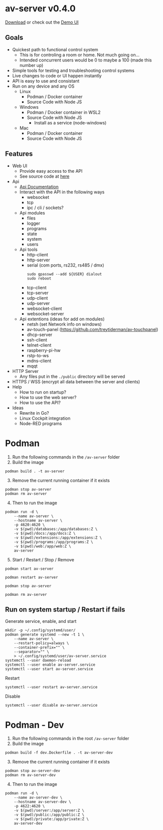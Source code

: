 # av-server v0.4.0

[Download](https://github.com/TreyTiderman/av-server/releases/tag/v0.4) or check out the [Demo UI](https://trey.app/av-server)

## Goals

- Quickest path to functional control system
    - This is for controling a room or home. Not much going on... 
    - Intended concurrent users would be 0 to maybe a 100 (made this number up)
- Simple tools for testing and troubleshooting control systems
- Live changes to code or UI happen instantly
- API is easy to use and consistant
- Run on any device and any OS
    - Linux
        - Podman / Docker container
        - Source Code with Node JS
    - Windows
        - Podman / Docker container in WSL2
        - Source Code with Node JS
            - Install as a service (node-windows)
    - Mac
        - Podman / Docker container
        - Source Code with Node JS

## Features

- Web UI
    - Provide easy access to the API
    - See source code at [here](https://github.com/TreyTiderman/av-server-ui)
- Api
    - [Api Documentation](./docs/api/api.md)
    - Interact with the API in the following ways
        - websocket
        - tcp
        - ipc / cli / sockets?
    - Api modules
        - files
        - logger
        - programs
        - state
        - system
        - users
    - Api tools
        - http-client
        - http-server
        - serial (com ports, rs232, rs485 / dmx)
            ```
            sudo gpasswd --add ${USER} dialout
            sudo reboot
            ```
        - tcp-client
        - tcp-server
        - udp-client
        - udp-server
        - websocket-client
        - websocket-server
    - Api extentions (ideas for add on modules)
        - netsh (set Network info on windows)
        - av-touch-panel (https://github.com/treytiderman/av-touchpanel)
        - dhcp-server
        - ssh-client
        - telnet-client
        - raspberry-pi-hw
        - rstp-to-ws
        - mdns-client
        - mqqt
- HTTP Server
    - Any files put in the `./public` directory will be served
- HTTPS / WSS (encrypt all data between the server and clients)
- Help
    - How to run on startup?
    - How to use the web server?
    - How to use the API?
- Ideas
    - Rewrite in Go?
    - Linux Cockpit integration
    - Node-RED programs

# Podman

1. Run the following commands in the `/av-server` folder
2. Build the image

```
podman build . -t av-server
```

3. Remove the current running container if it exists

```
podman stop av-server
podman rm av-server
```

4. Then to run the image

```
podman run -d \
    --name av-server \
    --hostname av-server \
    -p 4620:4620 \
    -v $(pwd)/databases:/app/databases:Z \
    -v $(pwd)/docs:/app/docs:Z \
    -v $(pwd)/extensions:/app/extensions:Z \
    -v $(pwd)/programs:/app/programs:Z \
    -v $(pwd)/web:/app/web:Z \
    av-server
```

5. Start / Restart / Stop / Remove

```
podman start av-server
```

```
podman restart av-server
```

```
podman stop av-server
```

```
podman rm av-server
```

## Run on system startup / Restart if fails

Generate service, enable, and start

```
mkdir -p ~/.config/systemd/user/
podman generate systemd --new -t 1 \
	--name av-server \
	--restart-policy=always \
	--container-prefix="" \
	--separator="" \
	> ~/.config/systemd/user/av-server.service
systemctl --user daemon-reload
systemctl --user enable av-server.service
systemctl --user start av-server.service
```

Restart

```
systemctl --user restart av-server.service
```

Disable

```
systemctl --user disable av-server.service
```

# Podman - Dev

1. Run the following commands in the root `/av-server` folder
2. Build the image

```
podman build -f dev.Dockerfile . -t av-server-dev
```

3. Remove the current running container if it exists

```
podman stop av-server-dev
podman rm av-server-dev
```

4. Then to run the image

```
podman run -d \
    --name av-server-dev \
    --hostname av-server-dev \
    -p 4622:4620 \
    -v $(pwd)/server:/app/server:Z \
    -v $(pwd)/public:/app/public:Z \
    -v $(pwd)/private:/app/private:Z \
    av-server-dev
```

